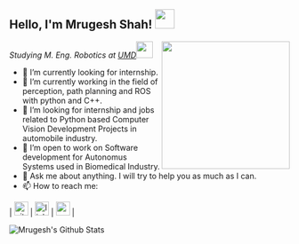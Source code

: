 <h2>Hello, I'm Mrugesh Shah! <img src="https://media0.giphy.com/media/EcHb9UdFa3il9V5Vqu/200w.webp" width="35"></h2>
<img align='right' src="https://media3.giphy.com/media/413CrRJxrDA7g85mrm/giphy.gif?cid=ecf05e47c275nvqyqu3rl5avn6qtnadrg8wqllgz4ztl125c&rid=giphy.gif" width="230">


<p><em>Studying M. Eng. Robotics at <a href="https://robotics.umd.edu/education/master-engineering-degree">UMD</a><img src="https://media.giphy.com/media/WUlplcMpOCEmTGBtBW/giphy.gif" width="30"> 
</em></p>

- 🔭 I’m currently looking for internship.
- 🌱 I’m currently working in the field of perception, path planning and ROS with python and C++.
- 👯 I’m looking for internship and jobs related to Python based Computer Vision Development Projects in automobile industry.
- 👯 I’m open to work on Software development for Autonomus Systems used in Biomedical Industry.
- 💬 Ask me about anything. I will try to help you as much as I can.
- 📫 How to reach me: 

| [<img src="https://media3.giphy.com/media/du3J3cXyzhj75IOgvA/giphy.gif?cid=ecf05e47mc6dopfp7ekny85sycdz92qbr3jd2ivd6sboaxzw&rid=giphy.gif" alt="github logo" width="25">](https://github.com/mrugesh1999/)  |  [<img src="https://media.tenor.com/images/2bacec7501518e880be011cb13f3001e/tenor.gif" alt="linkedin logo" width="25">](https://www.linkedin.com/in/mrugesh-shah-5a703b127/) |  [<img src="https://media3.giphy.com/media/aOften89vRbG/200w.webp?cid=ecf05e472gc56nimo3gccxbl8s8x6jcna8h42u6tee726bq5&rid=200w.webp" alt="gmail logo" width="25">](mailto:mrugesh.shah92@gmail.com) |

![Mrugesh's Github Stats](https://github-readme-stats.vercel.app/api?username=mrugesh1999&show_icons=true)
